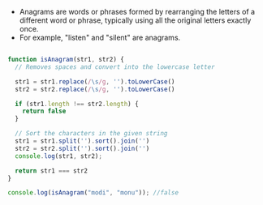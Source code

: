 
- Anagrams are words or phrases formed by rearranging the letters of a different word or phrase, typically using all the original letters exactly once. 
- For example, "listen" and "silent" are anagrams.


```js

function isAnagram(str1, str2) {
  // Removes spaces and convert into the lowercase letter

  str1 = str1.replace(/\s/g, '').toLowerCase()
  str2 = str2.replace(/\s/g, '').toLowerCase()

  if (str1.length !== str2.length) {
    return false
  }

  // Sort the characters in the given string
  str1 = str1.split('').sort().join('')
  str2 = str2.split('').sort().join('')
  console.log(str1, str2);

  return str1 === str2
}

console.log(isAnagram("modi", "monu")); //false
```


